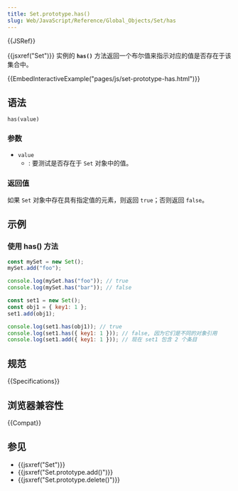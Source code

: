 ```yaml
---
title: Set.prototype.has()
slug: Web/JavaScript/Reference/Global_Objects/Set/has
---
```


{{JSRef}}

{{jsxref("Set")}} 实例的 **`has()`** 方法返回一个布尔值来指示对应的值是否存在于该集合中。

{{EmbedInteractiveExample("pages/js/set-prototype-has.html")}}

## 语法

```js-nolint
has(value)
```

### 参数

- `value`
  - : 要测试是否存在于 `Set` 对象中的值。

### 返回值

如果 `Set` 对象中存在具有指定值的元素，则返回 `true`；否则返回 `false`。

## 示例

### 使用 has() 方法

```js
const mySet = new Set();
mySet.add("foo");

console.log(mySet.has("foo")); // true
console.log(mySet.has("bar")); // false

const set1 = new Set();
const obj1 = { key1: 1 };
set1.add(obj1);

console.log(set1.has(obj1)); // true
console.log(set1.has({ key1: 1 })); // false, 因为它们是不同的对象引用
console.log(set1.add({ key1: 1 })); // 现在 set1 包含 2 个条目
```

## 规范

{{Specifications}}

## 浏览器兼容性

{{Compat}}

## 参见

- {{jsxref("Set")}}
- {{jsxref("Set.prototype.add()")}}
- {{jsxref("Set.prototype.delete()")}}
